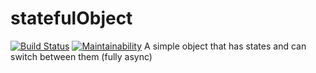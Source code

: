 # statefulObject
[![Build Status](https://travis-ci.org/Daerdemandt/statefulObject.svg?branch=master)](https://travis-ci.org/Daerdemandt/statefulObject)
[![Maintainability](https://api.codeclimate.com/v1/badges/59ea750bb8a441dbd870/maintainability)](https://codeclimate.com/github/Daerdemandt/statefulObject/maintainability)
A simple object that has states and can switch between them (fully async)
